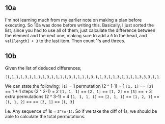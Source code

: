 ## 10a
I'm not learning much from my earlier note on making a plan before executing. So 10a was done before writing this.
Basically, I just sorted the list, since you had to use all of them, just calculate the difference between the element and the next one, making sure to add a `0` to the head, and `val[length] + 3` to the last item. Then count 1's and threes.

## 10b
Given the list of deduced differences;
```
[1,1,1,1,3,1,1,1,1,3,1,1,1,1,3,1,1,1,1,3,1,1,3,1,1,3,1,1,1,1,3,3,3,1,1,1,1,3,3,1,1,1,1,3,1,1,3,1,3,3,1,1,1,1,3,3,1,1,3,1,1,1,1,3,1,1,1,3,1,1,1,1,3,1,1,1,3,1,1,3,1,1,1,1,3,1,1,1,1,3,1,3,1,1,1,1,3]
```
We can state the following;
`[1]` = 1 permutation (2 ^ 1-1) = 1
`[1, 1]` == `[2]` == 1 + 1 steps (2 ^ 2-1) = 2
`[1, 1, 1]` == `[2, 1]` == `[1, 2]` == `[3]` == + 3 extra permutations (2 ^ 3-1) = 4
`[1, 1, 1, 1]` == `[2, 1, 1]` == `[1, 2, 1]` == `[1, 1, 2]` == == `[3, 1]` == `[1, 3]`

I.e. Any sequence of 1s = `2^(n-1)`. So if we take the diff of 1s, we should be able to calculate the total permutations.


